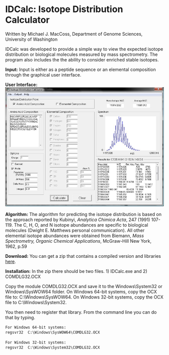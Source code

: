 # IDCalc: Isotope Distribution Calculator

Written by Michael J. MacCoss, Department of Genome Sciences, University of Washington

IDCalc was developed to provide a simple way to view the expected isotope distribution  or biological molecules measured by mass spectrometry. The program also includes the the ability to consider enriched stable isotopes.

**Input:** Input is either as a peptide sequence or an elemental composition through the graphical user interface.

**User Interface:**
![User Interface Screenshot](IDCalc-Screenshot.jpg)

**Algorithm:** The algorithm for predicting the isotope distribution is based on the approach reported by Kubinyi, *Analytica Chimica Acta*, 247 (1991) 107-119. The C, H, O, and N isotope abundances are specific to biological molecules (Dwight E. Matthews personal communication). All other elemental isotope abundances were obtained from Biemann, *Mass Spectrometry, Organic Chemical Applications*, McGraw-Hill New York, 1962, p.59

**Download:** You can get a zip that contains a compiled version and libraries [here](https://github.com/maccoss/IDCalc/blob/main/executable/IDCalc.zip).

**Installation:** In the zip there should be two files.  1) IDCalc.exe and 2) COMDLG32.OCX

Copy the module COMDLG32.OCX and save it to the Windows\System32 or Windows\SysWOW64 folder. On Windows 64-bit systems, copy the OCX file to: C:\Windows\SysWOW64. On Windows 32-bit systems, copy the OCX file to C:\Windows\System32.

You then need to register that library.  From the command line you can do that by typing.

    For Windows 64-bit systems:
    regsvr32  C:\Windows\SysWOW64\COMDLG32.OCX

    For Windows 32-bit systems:
    regsvr32  C:\Windows\System32\COMDLG32.OCX
